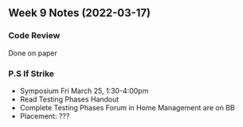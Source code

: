 ## Week 9 Notes (2022-03-17)
### Code Review
Done on paper






### P.S If Strike 
- Symposium Fri March 25, 1:30-4:00pm
- Read Testing Phases Handout
- Complete Testing Phases Forum in Home Management are on BB
- Placement: ??? 